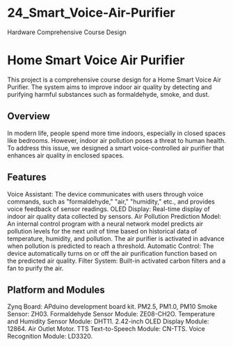 # 24_Smart_Voice-Air-Purifier
Hardware Comprehensive Course Design
# Home Smart Voice Air Purifier
This project is a comprehensive course design for a Home Smart Voice Air Purifier. The system aims to improve indoor air quality by detecting and purifying harmful substances such as formaldehyde, smoke, and dust.

## Overview
In modern life, people spend more time indoors, especially in closed spaces like bedrooms. However, indoor air pollution poses a threat to human health. To address this issue, we designed a smart voice-controlled air purifier that enhances air quality in enclosed spaces.

## Features
Voice Assistant: The device communicates with users through voice commands, such as "formaldehyde," "air," "humidity," etc., and provides voice feedback of sensor readings.
OLED Display: Real-time display of indoor air quality data collected by sensors.
Air Pollution Prediction Model: An internal control program with a neural network model predicts air pollution levels for the next unit of time based on historical data of temperature, humidity, and pollution. The air purifier is activated in advance when pollution is predicted to reach a threshold.
Automatic Control: The device automatically turns on or off the air purification function based on the predicted air quality.
Filter System: Built-in activated carbon filters and a fan to purify the air.

## Platform and Modules
Zynq Board: APduino development board kit.
PM2.5, PM1.0, PM10 Smoke Sensor: ZH03.
Formaldehyde Sensor Module: ZE08-CH2O.
Temperature and Humidity Sensor Module: DHT11.
2.42-inch OLED Display Module: 12864.
Air Outlet Motor.
TTS Text-to-Speech Module: CN-TTS.
Voice Recognition Module: LD3320.
